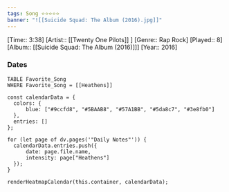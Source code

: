 ```yaml
---
tags: Song ⭐⭐⭐⭐⭐ 
banner: "![[Suicide Squad: The Album (2016).jpg]]"
---
```

[Time:: 3:38]
[Artist:: [[Twenty One Pilots]] ]
[Genre:: Rap Rock]
[Played:: 8]
[Album:: [[Suicide Squad: The Album (2016)]]]
[Year:: 2016]
### Dates
````dataview
TABLE Favorite_Song
WHERE Favorite_Song = [[Heathens]]
````

  ```dataviewjs
const calendarData = { 
	colors: { 
		blue: ["#9ccfd8", "#5BAAB8", "#57A1BB", "#5da8c7", "#3e8fb0"] 
	}, 
	entries: [] 
}; 

for (let page of dv.pages('"Daily Notes"')) { 
	calendarData.entries.push({ 
		date: page.file.name, 
		intensity: page["Heathens"]
	}); 
} 

renderHeatmapCalendar(this.container, calendarData);
```

